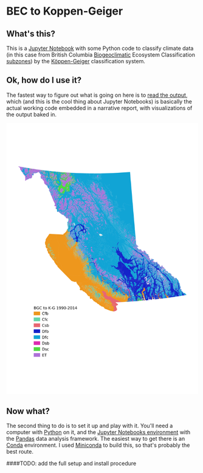 # BEC to Koppen-Geiger

## What's this?
This is a [Jupyter Notebook](https://jupyter.org/) with some Python code to classify climate data (in this case from British Columbia [Biogeoclimatic](https://cfcg.forestry.ubc.ca/resources/cataloguing-in-situ-genetic-resources/about-bec-and-bgc-units/) Ecosystem Classification [subzones](https://www.for.gov.bc.ca/hre/becweb/)) by the [Köppen-Geiger](https://en.wikipedia.org/wiki/K%C3%B6ppen_climate_classification) classification system.

## Ok, how do I use it?
The fastest way to figure out what is going on here is to [read the output](2021-01-18_Gayton_BGC_to_Koppen-Geiger.pdf), which (and this is the cool thing about Jupyter Notebooks) is basically the actual working code embedded in a narrative report, with visualizations of the output baked in.

![Map of British Columbia classified using the algorithm](Exports/BGC_classified_by_Koppen-Geiger_1990-2014.png)

## Now what?
The second thing to do is to set it up and play with it. You'll need a computer with [Python](https://www.python.org/) on it, and the [Jupyter Notebooks environment](https://jupyter.org/install) with the [Pandas](https://pandas.pydata.org/) data analysis framework. The easiest way to get there is an [Conda](https://en.wikipedia.org/wiki/Conda_(package_manager)) environment. I used [Miniconda](https://docs.conda.io/en/latest/miniconda.html) to build this, so that's probably the best route.

####TODO: add the full setup and install procedure

